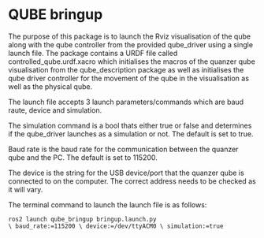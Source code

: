# QUBE bringup 
The purpose of this package is to launch the Rviz visualisation of the qube along with the qube controller from the provided
qube_driver using a single launch file. The package contains a URDF file called controlled_qube.urdf.xacro which initialises the macros of the quanzer qube visualisation from the qube_description package as
well as initialises the qube driver controller for the movement of the qube in the visualisation as well as the physical qube. 

The launch file accepts 3 launch parameters/commands which are baud raute, device and simulation.

The simulation command is a bool thats either true or false and determines if the qube_driver launches as a simulation or not. The default is set to true.

Baud rate is the baud rate for the communication between the quanzer qube and the PC. The default is set to 115200.

The device is the string for the USB device/port that the quanzer qube is connected to on the computer. The correct address needs to be checked as it will vary.

The terminal command to launch the launch file is as follows:

```
ros2 launch qube_bringup bringup.launch.py 
\ baud_rate:=115200 \ device:=/dev/ttyACM0 \ simulation:=true 
```
